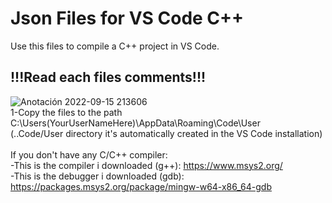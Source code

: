 # Json Files for VS Code C++
Use this files to compile a C++ project in VS Code. <br>
## !!!Read each files comments!!! <br>
![Anotación 2022-09-15 213606](https://user-images.githubusercontent.com/80979314/190544563-5ce3877d-ef71-4c2b-a840-0646dda849ca.png) <br>
1-Copy the files to the path C:\Users\(YourUserNameHere)\AppData\Roaming\Code\User <br>
(..Code/User directory it's automatically created in the VS Code installation) <br><br> 
If you don't have any C/C++ compiler: <br>
  -This is the compiler i downloaded (g++): https://www.msys2.org/ <br>
  -This is the debugger i downloaded (gdb): https://packages.msys2.org/package/mingw-w64-x86_64-gdb
